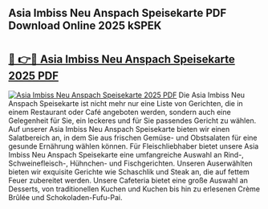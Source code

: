 ## Asia Imbiss Neu Anspach Speisekarte PDF Download Online 2025 kSPEK

# <h2><a href="http://gc9nqs.nevu.top/?p=Asia+Imbiss+Neu+Anspach+Speisekarte">🔗 👉🔴 Asia Imbiss Neu Anspach Speisekarte 2025 PDF</a></h2>

[![Asia Imbiss Neu Anspach Speisekarte 2025 PDF](https://i.imgur.com/dBaPXMq.png)](http://gc9nqs.nevu.top/?p=Asia+Imbiss+Neu+Anspach+Speisekarte)
Die Asia Imbiss Neu Anspach Speisekarte ist nicht mehr nur eine Liste von Gerichten, die in einem Restaurant oder Café angeboten werden, sondern auch eine Gelegenheit für Sie, ein leckeres und für Sie passendes Gericht zu wählen. Auf unserer Asia Imbiss Neu Anspach Speisekarte bieten wir einen Salatbereich an, in dem Sie aus frischen Gemüse- und Obstsalaten für eine gesunde Ernährung wählen können. Für Fleischliebhaber bietet unsere Asia Imbiss Neu Anspach Speisekarte eine umfangreiche Auswahl an Rind-, Schweinefleisch-, Hühnchen- und Fischgerichten. Unseren Auserwählten bieten wir exquisite Gerichte wie Schaschlik und Steak an, die auf fettem Feuer zubereitet werden. Unsere Cafeteria bietet eine große Auswahl an Desserts, von traditionellen Kuchen und Kuchen bis hin zu erlesenen Crème Brûlée und Schokoladen-Fufu-Pai.
